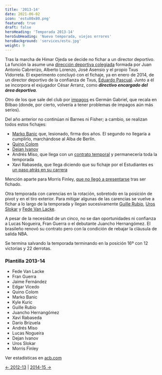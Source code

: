 ```yaml
---
title: '2013-14'
date: 2021-06-02
icon: 'estu80x80.png'
featured: true
draft: false
heroHeading: 'Temporada 2013-14'
heroSubHeading: 'Nueva temporada, viejos errores'
heroBackground: 'services/estu.jpg'
weight: 9
---
```


Tras la marcha de Himar Ojeda se decide no fichar a un director deportivo. La función la asume una [dirección deportiva colegiada](https://www.solobasket.com/liga-endesa/hay-once-equipos-acb-que-deberian-jugar-diez-partidos-mas-en-casa-por-temporada) formada por Juan Antonio Cabrerizo, Alberto Lorenzo, José Asensio y el propio Txus Vidorreta. El experimento concluyó con el fichaje, ya en enero de 2014, de un director deportivo de la confianza de Txus, [Eduardo Pascual](https://www.movistarestudiantes.com/prensa/noticias/eduardo-pascual-nuevo-director-deportivo-de-tuenti-movil-estudiantes/). Junto a él se incorpora el exjugador César Arranz, como ***directivo encargado del área deportiva***.

Otro de los que sale del club por [impagos](https://www.malagahoy.es/deportes/German-Gabriel-marcha-Bilbao_0_708829599.html) es Germán Gabriel, que recala en Bilbao (donde, por cierto, volvería a tener problemas de impagos aún más serios).

Del año anterior no continúan ni Barnes ni Fisher; a cambio, se realizan todos estos fichajes:

* [Marko Banic](https://www.movistarestudiantes.com/prensa/noticias/marko-banic-firma-por-dos-anos-con-estudiantes-donde-se-reencontrara-con-txus/) que, lesionado, firma dos años. El segundo no llegaría a cumplirlo, marchándose al Alba de Berlín.
* [Quino Colom](https://www.movistarestudiantes.com/prensa/noticias/quino-colom-nuevo-timonel-para-estudiantes/)
* [Dejan Ivanov](https://www.movistarestudiantes.com/prensa/noticias/dejan-ivanov-experiencia-europea-para-reforzar-la-pintura-de-estudiantes/)
* Andrés Miso, que llega con un [contrato temporal](https://www.marca.com/2013/09/28/baloncesto/acb/1380383472.html) y permanecería toda la temporada
* Xavi Rabaseda, que llega diciendo que su fichaje por el Estudiantes es [un paso atrás en su carrera](https://as.com/baloncesto/2013/08/28/acb/1377723040_431090.html)

Mención aparte para Morris Finley, [que no llegó a presentarse](https://www.gigantes.com/liga-endesa/otro-mazazo-el-estudiantes-se-queda-sin-finley-vuelve-a-ee-uu-por-problemas-personales/) tras ser fichado.

Otra temporada con carencias en la rotación, sobretodo en la posición de pivot y en el tiro exterior. Para mitigar algunas de las carencias se vuelve a fichar a lo largo de la temporada y llegan sucesivamente [Guille Rubio](https://www.europapress.es/deportes/baloncesto-00163/noticia-guille-rubio-ficha-mes-estudiantes-20131024175121.html), [Uros Slokar](https://as.com/baloncesto/2013/12/16/acb/1387215769_871868.html) y [Fede Van Lacke](https://as.com/baloncesto/2014/01/28/acb/1390911241_052263.html).

A pesar de la necesidad de un cinco, no se dan oportunidades ni confianza a Lucas Nogueira, Fran Guerra o el debutante Juancho Hernangómez. El brasileño renovó su contrato pero con la condición de rebajar la cláusula de salida NBA.

Se termina salvando la temporada terminando en la posición 16º con 12 victorias y 22 derrotas.

### Plantilla 2013-14

- Fede Van Lacke
- Fran Guerra
- Jaime Fernández
- Edgar Vicedo
- Quino Colom
- Marko Banic
- Kyle Kuric
- Guille Rubio
- Juancho Hernangómez
- Xavi Rabaseda
- Darío Brizuela
- Andrés Miso
- Lucas Nogueira
- Dejan Ivanov
- Uros Slokar
- Morris Finley

Ver estadísticas en [acb.com](https://www.acb.com/club/estadisticas/id/6/temporada_id/2013)

[← 2012-13](https://nuestroestu.es/cronologia/2012-13/) | [2014-15 →](https://nuestroestu.es/cronologia/2014-15/)